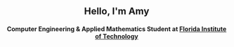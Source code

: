### <h2 align="center">Hello, I'm Amy </h2>
<h4 align="center">Computer Engineering & Applied Mathematics Student at <a href="https://www.fit.edu/">Florida Institute of Technology</a> </h4>  

